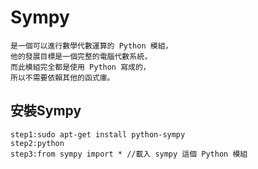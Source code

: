 # Sympy
```
是一個可以進行數學代數運算的 Python 模組，
他的發展目標是一個完整的電腦代數系統，
而此模組完全都是使用 Python 寫成的，
所以不需要依賴其他的函式庫。
```
## 安裝Sympy
```
step1:sudo apt-get install python-sympy
step2:python
step3:from sympy import * //載入 sympy 這個 Python 模組
```
